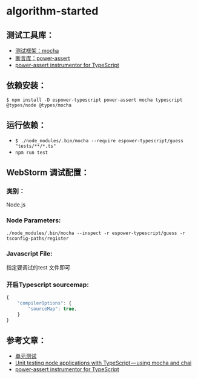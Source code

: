 # algorithm-started

## 测试工具库：
- [测试框架：mocha](https://mochajs.org/)
- [断言库：power-assert](https://github.com/power-assert-js/power-assert)
- [power-assert instrumentor for TypeScript](https://github.com/power-assert-js/espower-typescript)


## 依赖安装：
`$ npm install -D espower-typescript power-assert mocha typescript @types/node @types/mocha`

## 运行依赖：
- `$ ./node_modules/.bin/mocha --require espower-typescript/guess "tests/**/*.ts"`
- `npm run test`

## WebStorm 调试配置：

### 类别：

Node.js

### Node Parameters:

 `./node_modules/.bin/mocha --inspect -r espower-typescript/guess -r tsconfig-paths/register`

### Javascript File:

指定要调试的test 文件即可

### 开启Typescript sourcemap:

```js
{
    "compilerOptions": {
        "sourceMap": true,
    }
}
```

## 参考文章：
- [单元测试](https://eggjs.org/zh-cn/core/unittest.html)
- [Unit testing node applications with TypeScript — using mocha and chai](https://journal.artfuldev.com/unit-testing-node-applications-with-typescript-using-mocha-and-chai-384ef05f32b2)
- [power-assert instrumentor for TypeScript](https://github.com/power-assert-js/espower-typescript)